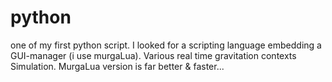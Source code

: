 # python
one of my first python script.
I looked for a scripting language embedding a GUI-manager (i use murgaLua).
Various real time gravitation contexts Simulation. MurgaLua version is far better & faster...
